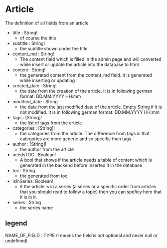 # Article

The definition of all fields from an article.

* title : String!
  *  of course the title
* subtitle : String!
  * the subtitle shown under the title
* content_md : String!
  * The content field which is filled in the admin page and will converted while insert or update the article into the database to html
* content : String!
  * the generated content from the content_md field. It is generated while inserting or updating
* created_date : String!
  * the date from the creation of the article. It is in following german format: DD.MM.YYYY HH:mm
* modified_date : String
  * the date from the last modified date of the article. Empty String if it is not modified. It is in following german format: DD.MM.YYYY HH:mm
* tags : [String]!
  * the list of tags from the article
* categories : [String]!
  * the categories from the article. The difference from tags is that categories are more generic and so specific than tags
* author : [String]!
  * the author from the article
* needsTOC : Boolean!
  * A bool that shows if the article needs a table of content which is generated in the backend before inserted it in the database
* toc : String
  * the generated from toc 
* isInSeries: Boolean!
  * if the article is in a series (a series or a specific order from articles that you should read to follow a topic) then you can speficy here that it is in it. 
* series : String
  * the series name


## legend
NAME_OF_FIELD : TYPE (! means the field is not optional and never null or undefined)